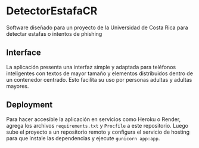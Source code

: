 # DetectorEstafaCR
Software diseñado para un proyecto de la Universidad de Costa Rica para detectar estafas o intentos de phishing

## Interface

La aplicación presenta una interfaz simple y adaptada para teléfonos inteligentes con textos de mayor tamaño y elementos distribuidos dentro de un contenedor centrado. Esto facilita su uso por personas adultas y adultas mayores.

## Deployment

Para hacer accesible la aplicación en servicios como Heroku o Render, agrega los archivos `requirements.txt` y `Procfile` a este repositorio. Luego sube el proyecto a un repositorio remoto y configura el servicio de hosting para que instale las dependencias y ejecute `gunicorn app:app`.

